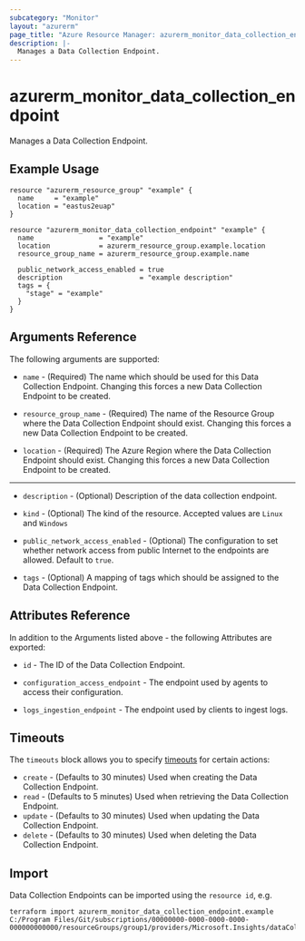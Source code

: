 ```yaml
---
subcategory: "Monitor"
layout: "azurerm"
page_title: "Azure Resource Manager: azurerm_monitor_data_collection_endpoint"
description: |-
  Manages a Data Collection Endpoint.
---
```


# azurerm_monitor_data_collection_endpoint

Manages a Data Collection Endpoint.

## Example Usage

```hcl
resource "azurerm_resource_group" "example" {
  name     = "example"
  location = "eastus2euap"
}

resource "azurerm_monitor_data_collection_endpoint" "example" {
  name                = "example"
  location            = azurerm_resource_group.example.location
  resource_group_name = azurerm_resource_group.example.name

  public_network_access_enabled = true
  description                   = "example description"
  tags = {
    "stage" = "example"
  }
}
```

## Arguments Reference

The following arguments are supported:
* `name` - (Required) The name which should be used for this Data Collection Endpoint. Changing this forces a new Data Collection Endpoint to be created.

* `resource_group_name` - (Required) The name of the Resource Group where the Data Collection Endpoint should exist. Changing this forces a new Data Collection Endpoint to be created.

* `location` - (Required) The Azure Region where the Data Collection Endpoint should exist. Changing this forces a new Data Collection Endpoint to be created.

---

* `description` - (Optional) Description of the data collection endpoint.

* `kind` - (Optional) The kind of the resource. Accepted values are `Linux` and `Windows`

* `public_network_access_enabled` - (Optional) The configuration to set whether network access from public Internet to the endpoints are allowed. Default to `true`.

* `tags` - (Optional) A mapping of tags which should be assigned to the Data Collection Endpoint.

## Attributes Reference

In addition to the Arguments listed above - the following Attributes are exported: 

* `id` - The ID of the Data Collection Endpoint.

* `configuration_access_endpoint` - The endpoint used by agents to access their configuration.

* `logs_ingestion_endpoint` - The endpoint used by clients to ingest logs.

## Timeouts

The `timeouts` block allows you to specify [timeouts](https://www.terraform.io/docs/configuration/resources.html#timeouts) for certain actions:

* `create` - (Defaults to 30 minutes) Used when creating the Data Collection Endpoint.
* `read` - (Defaults to 5 minutes) Used when retrieving the Data Collection Endpoint.
* `update` - (Defaults to 30 minutes) Used when updating the Data Collection Endpoint.
* `delete` - (Defaults to 30 minutes) Used when deleting the Data Collection Endpoint.

## Import

Data Collection Endpoints can be imported using the `resource id`, e.g.

```shell
terraform import azurerm_monitor_data_collection_endpoint.example C:/Program Files/Git/subscriptions/00000000-0000-0000-0000-000000000000/resourceGroups/group1/providers/Microsoft.Insights/dataCollectionEndpoints/endpoint1
```
